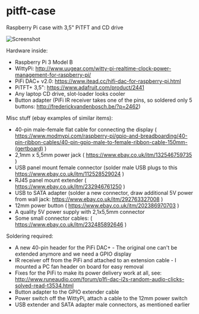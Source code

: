 # pitft-case
Raspberry Pi case with 3,5" PiTFT and CD drive

![Screenshot](https://dl.dropboxusercontent.com/s/dvgc4gxpnz4iin4/pitft-case-proto.jpg)

Hardware inside:
- Raspberry Pi 3 Model B
- WittyPi: http://www.uugear.com/witty-pi-realtime-clock-power-management-for-raspberry-pi/
- PiFi DAC+ v2.0: https://www.itead.cc/hifi-dac-for-raspberry-pi.html
- PiTFT+ 3,5": https://www.adafruit.com/product/2441
- Any laptop CD drive, slot-loader looks cooler
- Button adapter (PiFi IR receiver takes one of the pins, so soldered only 5 buttons: http://frederickvandenbosch.be/?p=2462)


Misc stuff (ebay examples of similar items):
- 40-pin male-female flat cable for connecting the display ( https://www.modmypi.com/raspberry-pi/gpio-and-breadboarding/40-pin-ribbon-cables/40-pin-gpio-male-to-female-ribbon-cable-150mm-(gertboard) )
- 2,1mm x 5,5mm power jack ( https://www.ebay.co.uk/itm/132546759735 )
- USB panel mount female connector (solder male USB plugs to this https://www.ebay.co.uk/itm/112528529024 )
- RJ45 panel mount extender ( https://www.ebay.co.uk/itm/232946761250 )
- USB to SATA adapter (solder a new connector, draw additional 5V power from wall jack: https://www.ebay.co.uk/itm/292763327008 )
- 12mm power button ( https://www.ebay.co.uk/itm/202386970703 )
- A quality 5V power supply with 2,1x5,5mm connector
- Some small connector cables: ( https://www.ebay.co.uk/itm/232485892646 )

Soldering required:
- A new 40-pin header for the PiFi DAC+ - The original one can't be extended anymore and we need a GPIO display
- IR receiver off from the PiFi and attached to an extension cable - I mounted a PC fan header on board for easy removal
- Fixes for the PiFi to make its power delivery work at all, see: http://www.runeaudio.com/forum/p1fi-dac-i2s-random-audio-clicks-solved-read-t3534.html
- Button adapter to the GPIO extender cable
- Power switch off the WittyPi, attach a cable to the 12mm power switch
- USB extender and SATA adapter male connectors, as mentioned earlier
